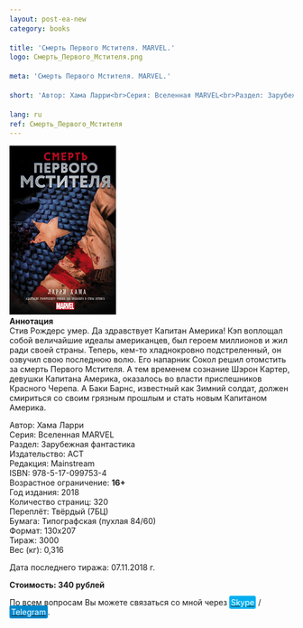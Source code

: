 ```yaml
---
layout: post-ea-new
category: books

title: 'Смерть Первого Мстителя. MARVEL.'
logo: Смерть_Первого_Мстителя.png

meta: 'Смерть Первого Мстителя. MARVEL.'

short: 'Автор: Хама Ларри<br>Серия: Вселенная MARVEL<br>Раздел: Зарубежная фантастика<br>Издательство: АСТ<br>Редакция: Mainstream<br>ISBN: 978-5-17-099753-4<br>Возрастное ограничение: 16+'

lang: ru
ref: Смерть_Первого_Мстителя
---
```


<a data-fancybox="gallery" href="/img/books/Смерть_Первого_Мстителя.png"><img src="/img/books/Смерть_Первого_Мстителя.png" alt=""></a>  
**Аннотация**  
Стив Рождерс умер. Да здравствует Капитан Америка! Кэп воплощал собой величайшие идеалы американцев, был героем миллионов и жил ради своей страны. Теперь, кем-то хладнокровно подстреленный, он озвучил свою последнюю волю. Его напарник Сокол решил отомстить за смерть Первого Мстителя. А тем временем сознание Шэрон Картер, девушки Капитана Америка, оказалось во власти приспешников Красного Черепа. А Баки Барнс, известный как Зимний солдат, должен смириться со своим грязным прошлым и стать новым Капитаном Америка.

Автор: Хама Ларри  
Серия: Вселенная MARVEL  
Раздел: Зарубежная фантастика  
Издательство: АСТ  
Редакция: Mainstream  
ISBN: 978-5-17-099753-4  
Возрастное ограничение: **16+**  
Год издания: 2018  
Количество страниц: 320  
Переплёт: Твёрдый  (7БЦ)  
Бумага: Типографская (пухлая 84/60)  
Формат: 130х207  
Тираж: 3000  
Вес (кг): 0,316

Дата последнего тиража:	07.11.2018 г.

**Стоимость: 340 рублей**

По всем вопросам Вы можете связаться со мной через <a href="skype:chutkoy89?call" target="_blank"><span style="background-color:#00aff0; color:white; padding:3px; border-radius: 3px">Skype</span></a> / <a href="https://t.me/chutkoy" target="_blank"><span style="background-color:#0088cc; color:white; padding:3px; border-radius: 3px">Telegram</span></a>.